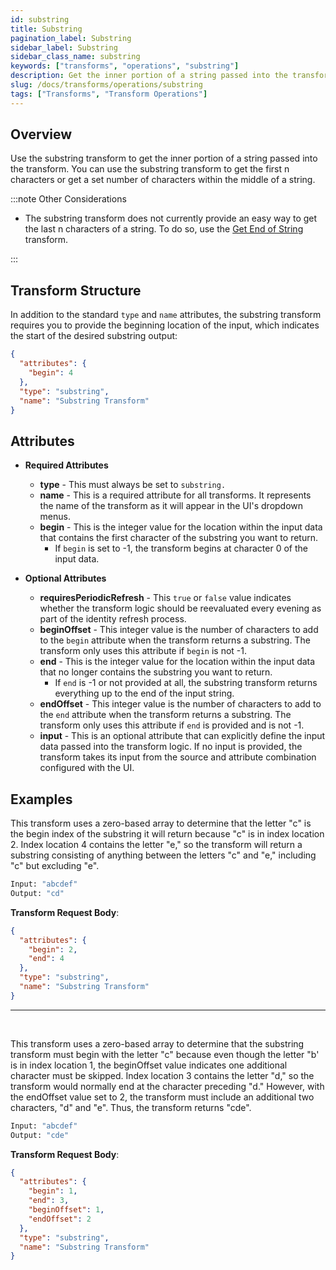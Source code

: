 ```yaml
---
id: substring
title: Substring
pagination_label: Substring
sidebar_label: Substring
sidebar_class_name: substring
keywords: ["transforms", "operations", "substring"]
description: Get the inner portion of a string passed into the transform.
slug: /docs/transforms/operations/substring
tags: ["Transforms", "Transform Operations"]
---
```


## Overview

Use the substring transform to get the inner portion of a string passed into the
transform. You can use the substring transform to get the first n characters or
get a set number of characters within the middle of a string.

:::note Other Considerations

- The substring transform does not currently provide an easy way to get the last
  n characters of a string. To do so, use the
  [Get End of String](./get-end-of-string.md) transform.

:::

## Transform Structure

In addition to the standard `type` and `name` attributes, the substring
transform requires you to provide the beginning location of the input, which
indicates the start of the desired substring output:

```json
{
  "attributes": {
    "begin": 4
  },
  "type": "substring",
  "name": "Substring Transform"
}
```

## Attributes

- **Required Attributes**

  - **type** - This must always be set to `substring.`
  - **name** - This is a required attribute for all transforms. It represents
    the name of the transform as it will appear in the UI's dropdown menus.
  - **begin** - This is the integer value for the location within the input data
    that contains the first character of the substring you want to return.
    - If `begin` is set to -1, the transform begins at character 0 of the input
      data.

- **Optional Attributes**
  - **requiresPeriodicRefresh** - This `true` or `false` value indicates whether
    the transform logic should be reevaluated every evening as part of the
    identity refresh process.
  - **beginOffset** - This integer value is the number of characters to add to
    the `begin` attribute when the transform returns a substring. The transform
    only uses this attribute if `begin` is not -1.
  - **end** - This is the integer value for the location within the input data
    that no longer contains the substring you want to return.
    - If `end` is -1 or not provided at all, the substring transform returns
      everything up to the end of the input string.
  - **endOffset** - This integer value is the number of characters to add to the
    `end` attribute when the transform returns a substring. The transform only
    uses this attribute if `end` is provided and is not -1.
  - **input** - This is an optional attribute that can explicitly define the
    input data passed into the transform logic. If no input is provided, the
    transform takes its input from the source and attribute combination
    configured with the UI.

## Examples

This transform uses a zero-based array to determine that the letter "c" is the
begin index of the substring it will return because "c" is in index location 2.
Index location 4 contains the letter "e," so the transform will return a
substring consisting of anything between the letters "c" and "e," including "c"
but excluding "e".

```bash
Input: "abcdef"
Output: "cd"
```

**Transform Request Body**:

```json
{
  "attributes": {
    "begin": 2,
    "end": 4
  },
  "type": "substring",
  "name": "Substring Transform"
}
```

---

<p>&nbsp;</p>

This transform uses a zero-based array to determine that the substring transform
must begin with the letter "c" because even though the letter "b' is in index
location 1, the beginOffset value indicates one additional character must be
skipped. Index location 3 contains the letter "d," so the transform would
normally end at the character preceding "d." However, with the endOffset value
set to 2, the transform must include an additional two characters, "d" and "e".
Thus, the transform returns "cde".

```bash
Input: "abcdef"
Output: "cde"
```

**Transform Request Body**:

```json
{
  "attributes": {
    "begin": 1,
    "end": 3,
    "beginOffset": 1,
    "endOffset": 2
  },
  "type": "substring",
  "name": "Substring Transform"
}
```
